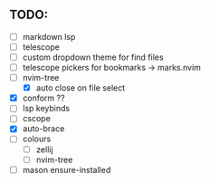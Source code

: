 ## TODO: 
- [ ] markdown lsp
- [ ] telescope
- [ ] custom dropdown theme for find files
- [ ] telescope pickers for bookmarks -> marks.nvim
- [ ] nvim-tree
    - [x] auto close on file select
- [x] conform ??
- [ ] lsp keybinds 
- [ ] cscope
- [x] auto-brace
- [ ] colours
    - [ ] zellij
    - [ ] nvim-tree
- [ ] mason ensure-installed

